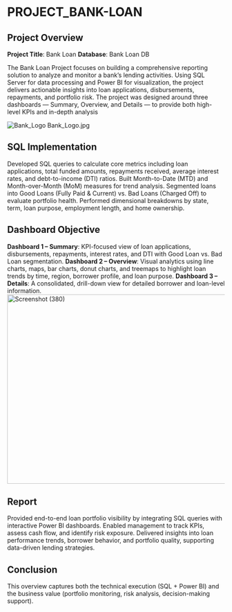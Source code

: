 # PROJECT_BANK-LOAN
## Project Overview
**Project Title**: Bank Loan
**Database**: Bank Loan DB

The Bank Loan Project focuses on building a comprehensive reporting solution to analyze and monitor a bank’s lending activities. Using SQL Server for data processing and Power BI for visualization, the project delivers actionable insights into loan applications, disbursements, repayments, and portfolio risk.
The project was designed around three dashboards — Summary, Overview, and Details — to provide both high-level KPIs and in-depth analysis

![Bank_Logo](https://github.com/Ayobami-hubs/assets/043d2fd5-53f3-4375-bb70-60600241eeb9)
Bank_Logo.jpg

## SQL Implementation

Developed SQL queries to calculate core metrics including loan applications, total funded amounts, repayments received, average interest rates, and debt-to-income (DTI) ratios.
Built Month-to-Date (MTD) and Month-over-Month (MoM) measures for trend analysis.
Segmented loans into Good Loans (Fully Paid & Current) vs. Bad Loans (Charged Off) to evaluate portfolio health.
Performed dimensional breakdowns by state, term, loan purpose, employment length, and home ownership.

## Dashboard Objective

**Dashboard 1 – Summary**: KPI-focused view of loan applications, disbursements, repayments, interest rates, and DTI with Good Loan vs. Bad Loan segmentation.
**Dashboard 2 – Overview**: Visual analytics using line charts, maps, bar charts, donut charts, and treemaps to highlight loan trends by time, region, borrower profile, and loan purpose.
**Dashboard 3 – Details**: A consolidated, drill-down view for detailed borrower and loan-level information.
<img width="757" height="437" alt="Screenshot (380)" src="https://github.com/Ayobami-hubs/assets/83a67080-fde4-4a4c-aec3-894bcfc1c0e5" />

## Report

Provided end-to-end loan portfolio visibility by integrating SQL queries with interactive Power BI dashboards.
Enabled management to track KPIs, assess cash flow, and identify risk exposure.
Delivered insights into loan performance trends, borrower behavior, and portfolio quality, supporting data-driven lending strategies.

## Conclusion

This overview captures both the technical execution (SQL + Power BI) and the business value (portfolio monitoring, risk analysis, decision-making support).
